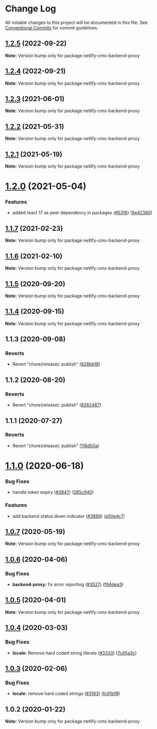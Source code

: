 # Change Log

All notable changes to this project will be documented in this file.
See [Conventional Commits](https://conventionalcommits.org) for commit guidelines.

## [1.2.5](https://github.com/netlify/netlify-cms/compare/netlify-cms-backend-proxy@1.2.4...netlify-cms-backend-proxy@1.2.5) (2022-09-22)

**Note:** Version bump only for package netlify-cms-backend-proxy





## [1.2.4](https://github.com/netlify/netlify-cms/compare/netlify-cms-backend-proxy@1.2.3...netlify-cms-backend-proxy@1.2.4) (2022-09-21)

**Note:** Version bump only for package netlify-cms-backend-proxy





## [1.2.3](https://github.com/netlify/netlify-cms/tree/master/packages/netlify-cms-backend-proxy/compare/netlify-cms-backend-proxy@1.2.2...netlify-cms-backend-proxy@1.2.3) (2021-06-01)

**Note:** Version bump only for package netlify-cms-backend-proxy





## [1.2.2](https://github.com/netlify/netlify-cms/tree/master/packages/netlify-cms-backend-proxy/compare/netlify-cms-backend-proxy@1.2.1...netlify-cms-backend-proxy@1.2.2) (2021-05-31)

**Note:** Version bump only for package netlify-cms-backend-proxy





## [1.2.1](https://github.com/netlify/netlify-cms/tree/master/packages/netlify-cms-backend-proxy/compare/netlify-cms-backend-proxy@1.2.0...netlify-cms-backend-proxy@1.2.1) (2021-05-19)

**Note:** Version bump only for package netlify-cms-backend-proxy





# [1.2.0](https://github.com/netlify/netlify-cms/tree/master/packages/netlify-cms-backend-proxy/compare/netlify-cms-backend-proxy@1.1.7...netlify-cms-backend-proxy@1.2.0) (2021-05-04)


### Features

* added react 17 as peer dependency in packages ([#5316](https://github.com/netlify/netlify-cms/tree/master/packages/netlify-cms-backend-proxy/issues/5316)) ([9e42380](https://github.com/netlify/netlify-cms/tree/master/packages/netlify-cms-backend-proxy/commit/9e423805707321396eec137f5b732a5b07a0dd3f))





## [1.1.7](https://github.com/netlify/netlify-cms/tree/master/packages/netlify-cms-backend-proxy/compare/netlify-cms-backend-proxy@1.1.6...netlify-cms-backend-proxy@1.1.7) (2021-02-23)

**Note:** Version bump only for package netlify-cms-backend-proxy





## [1.1.6](https://github.com/netlify/netlify-cms/tree/master/packages/netlify-cms-backend-proxy/compare/netlify-cms-backend-proxy@1.1.5...netlify-cms-backend-proxy@1.1.6) (2021-02-10)

**Note:** Version bump only for package netlify-cms-backend-proxy





## [1.1.5](https://github.com/netlify/netlify-cms/tree/master/packages/netlify-cms-backend-proxy/compare/netlify-cms-backend-proxy@1.1.4...netlify-cms-backend-proxy@1.1.5) (2020-09-20)

**Note:** Version bump only for package netlify-cms-backend-proxy





## [1.1.4](https://github.com/netlify/netlify-cms/tree/master/packages/netlify-cms-backend-proxy/compare/netlify-cms-backend-proxy@1.1.3...netlify-cms-backend-proxy@1.1.4) (2020-09-15)

**Note:** Version bump only for package netlify-cms-backend-proxy





## 1.1.3 (2020-09-08)


### Reverts

* Revert "chore(release): publish" ([828bb16](https://github.com/netlify/netlify-cms/tree/master/packages/netlify-cms-backend-proxy/commit/828bb16415b8c22a34caa19c50c38b24ffe9ceae))





## 1.1.2 (2020-08-20)


### Reverts

* Revert "chore(release): publish" ([8262487](https://github.com/netlify/netlify-cms/tree/master/packages/netlify-cms-backend-proxy/commit/82624879ccbcb16610090041db28f00714d924c8))





## 1.1.1 (2020-07-27)


### Reverts

* Revert "chore(release): publish" ([118d50a](https://github.com/netlify/netlify-cms/tree/master/packages/netlify-cms-backend-proxy/commit/118d50a7a70295f25073e564b5161aa2b9883056))





# [1.1.0](https://github.com/netlify/netlify-cms/tree/master/packages/netlify-cms-backend-proxy/compare/netlify-cms-backend-proxy@1.0.7...netlify-cms-backend-proxy@1.1.0) (2020-06-18)


### Bug Fixes

* handle token expiry ([#3847](https://github.com/netlify/netlify-cms/tree/master/packages/netlify-cms-backend-proxy/issues/3847)) ([285c940](https://github.com/netlify/netlify-cms/tree/master/packages/netlify-cms-backend-proxy/commit/285c940562548d7bc88de244123ba87ff66fba65))


### Features

* add backend status down indicator ([#3889](https://github.com/netlify/netlify-cms/tree/master/packages/netlify-cms-backend-proxy/issues/3889)) ([a50edc7](https://github.com/netlify/netlify-cms/tree/master/packages/netlify-cms-backend-proxy/commit/a50edc70553ad6afa1acee6a51996ad226443f8c))





## [1.0.7](https://github.com/netlify/netlify-cms/tree/master/packages/netlify-cms-backend-proxy/compare/netlify-cms-backend-proxy@1.0.6...netlify-cms-backend-proxy@1.0.7) (2020-05-19)

**Note:** Version bump only for package netlify-cms-backend-proxy





## [1.0.6](https://github.com/netlify/netlify-cms/tree/master/packages/netlify-cms-backend-proxy/compare/netlify-cms-backend-proxy@1.0.5...netlify-cms-backend-proxy@1.0.6) (2020-04-06)


### Bug Fixes

* **backend-proxy:** fix error reporting ([#3527](https://github.com/netlify/netlify-cms/tree/master/packages/netlify-cms-backend-proxy/issues/3527)) ([f94dea3](https://github.com/netlify/netlify-cms/tree/master/packages/netlify-cms-backend-proxy/commit/f94dea386ce89f0f92744d0c4196416706999ea0))





## [1.0.5](https://github.com/netlify/netlify-cms/tree/master/packages/netlify-cms-backend-proxy/compare/netlify-cms-backend-proxy@1.0.4...netlify-cms-backend-proxy@1.0.5) (2020-04-01)

**Note:** Version bump only for package netlify-cms-backend-proxy





## [1.0.4](https://github.com/netlify/netlify-cms/tree/master/packages/netlify-cms-backend-proxy/compare/netlify-cms-backend-proxy@1.0.3...netlify-cms-backend-proxy@1.0.4) (2020-03-03)


### Bug Fixes

* **locale:** Remove hard coded string literals ([#3333](https://github.com/netlify/netlify-cms/tree/master/packages/netlify-cms-backend-proxy/issues/3333)) ([7c45a3c](https://github.com/netlify/netlify-cms/tree/master/packages/netlify-cms-backend-proxy/commit/7c45a3cda983be427864a56e58791565eb9232e2))





## [1.0.3](https://github.com/netlify/netlify-cms/tree/master/packages/netlify-cms-backend-proxy/compare/netlify-cms-backend-proxy@1.0.2...netlify-cms-backend-proxy@1.0.3) (2020-02-06)


### Bug Fixes

* **locale:** remove hard coded strings ([#3193](https://github.com/netlify/netlify-cms/tree/master/packages/netlify-cms-backend-proxy/issues/3193)) ([fc91bf8](https://github.com/netlify/netlify-cms/tree/master/packages/netlify-cms-backend-proxy/commit/fc91bf8781e65ce1dc946363dbb10419a145c66b))





## 1.0.2 (2020-01-22)

**Note:** Version bump only for package netlify-cms-backend-proxy
